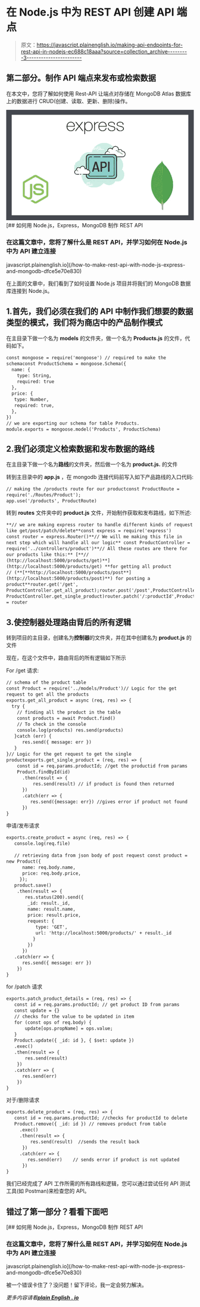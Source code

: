 # 在 Node.js 中为 REST API 创建 API 端点

> 原文：<https://javascript.plainenglish.io/making-api-endpoints-for-rest-api-in-nodejs-ec688c18aaa?source=collection_archive---------3----------------------->

## 第二部分。制作 API 端点来发布或检索数据

在本文中，您将了解如何使用 Rest-API 让端点对存储在 MongoDB Atlas 数据库上的数据进行 CRUD(创建、读取、更新、删除)操作。

![](img/08970f344b5e8d10b79dc784b9f389b3.png)[](/how-to-make-rest-api-with-node-js-express-and-mongodb-dfce5e70e830) [## 如何用 Node.js，Express，MongoDB 制作 REST API

### 在这篇文章中，您将了解什么是 REST API，并学习如何在 Node.js 中为 API 建立连接

javascript.plainenglish.io](/how-to-make-rest-api-with-node-js-express-and-mongodb-dfce5e70e830) 

在上面的文章中，我们看到了如何设置 Node.js 项目并将我们的 MongoDB 数据库连接到 Node.js。

## 1.首先，我们必须在我们的 API 中制作我们想要的数据类型的模式，我们将为商店中的产品制作模式

在主目录下做一个名为 **models** 的文件夹，做一个名为 **Products.js** 的文件，代码如下。

```
const mongoose = require('mongoose') // required to make the schemaconst ProductSchema = mongoose.Schema({
  name: {
    type: String,
    required: true
  },
  price: {
   type: Number,
   required: true,
  },
})
// we are exporting our schema for table Products.
module.exports = mongoose.model('Products', ProductSchema)
```

## 2.我们必须定义检索数据和发布数据的路线

在主目录下做一个名为**路线**的文件夹，然后做一个名为 **product.js.** 的文件

转到主目录中的 **app.js** ，在 mongodb 连接代码前写入如下产品路线的入口代码:

```
// making the /products route for our productconst ProductRoute = require('./Routes/Product');
app.use('/products', ProductRoute)
```

转到 **routes** 文件夹中的 **product.js** 文件，开始制作获取和发布路线，如下所述:

```
**// we are making express router to handle different kinds of request like get/post/patch/delete**const express = require('express')
const router = express.Router()**// We will me making this file in next step which will handle all our logic** const ProductController = require('../controllers/product')**// All these routes are there for our products like this:** [**// (http://localhost:5000/products/get)**](http://localhost:5000/products/get) **for getting all product
// (**[**http://localhost:5000/products/post**](http://localhost:5000/products/post)**) for posting a product**router.get('/get', ProductController.get_all_product);router.post('/post',ProductController.create_product)router.get('/:productId', ProductController.get_single_product)router.patch('/:productId',ProductController.patch_product_details)router.delete('/:productId',ProductController.delete_product)module.exports = router
```

## 3.使控制器处理路由背后的所有逻辑

转到项目的主目录，创建名为**控制器**的文件夹，并在其中创建名为 **product.js** 的文件

现在，在这个文件中，路由背后的所有逻辑如下所示

For /get 请求:

```
// schema of the product table
const Product = require('../models/Product')// Logic for the get request to get all the products
exports.get_all_product = async (req, res) => {
  try {
    // finding all the product in the table
    const products = await Product.find()
    // To check in the console 
    console.log(products) res.send(products)
   }catch (err) {
      res.send({ message: err })
   }
}// Logic for the get request to get the single productexports.get_single_product = (req, res) => {
    const id = req.params.productId; //get the productid from params
    Product.findById(id)
      .then(result => {
          res.send(result) // if product is found then returned
      })
      .catch(err => {
         res.send({message: err}) //gives error if product not found
      })
}
```

申请/发布请求

```
exports.create_product = async (req, res) => {
   console.log(req.file)

   // retrieving data from json body of post request const product = new Product({
      name: req.body.name,
      price: req.body.price,
     });
   product.save()
    .then(result => {
       res.status(200).send({
        _id: result._id,
        name: result.name,
        price: result.price,
        request: {
           type: 'GET',
           url: 'http://localhost:5000/products/' + result._id
          }
        })
      })
   .catch(err => {
      res.send({ message: err })
    })
}
```

for /patch 请求

```
exports.patch_product_details = (req, res) => {
   const id = req.params.productId; // get product ID from params
   const update = {}
   // checks for the value to be updated in item
   for (const ops of req.body) {
       update[ops.propName] = ops.value;
   }
   Product.update({ _id: id }, { $set: update })
   .exec()
   .then(result => {
       res.send(result)
    })
   .catch(err => {
      res.send(err)
    })
}
```

对于/删除请求

```
exports.delete_product = (req, res) => {
   const id = req.params.productId; //checks for productId to delete
   Product.remove({ _id: id }) // removes product from table
     .exec()
     .then(result => {
         res.send(result)  //sends the result back
      })
     .catch(err => {
        res.send(err)    // sends error if product is not updated
      })
}
```

我们已经完成了 API 工作所需的所有路线和逻辑，您可以通过尝试任何 API 测试工具(如 Postman)来检查您的 API。

## 错过了第一部分？看看下面吧

[](/how-to-make-rest-api-with-node-js-express-and-mongodb-dfce5e70e830) [## 如何用 Node.js，Express，MongoDB 制作 REST API

### 在这篇文章中，您将了解什么是 REST API，并学习如何在 Node.js 中为 API 建立连接

javascript.plainenglish.io](/how-to-make-rest-api-with-node-js-express-and-mongodb-dfce5e70e830) 

被一个错误卡住了？没问题！留下评论，我一定会努力解决。

*更多内容请看*[***plain English . io***](http://plainenglish.io)
